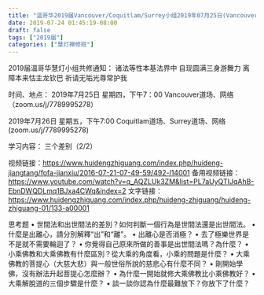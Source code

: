 ```yaml
---
title: "温哥华2019届Vancouver/Coquitlam/Surrey小组2019年07月25日(Vancouver)26日(Coquitla/Surrey)共修"
date: 2019-07-24 01:45:19-08:00
draft: false
tags: ["2019届"]
categories: ["慧灯禅修班"]
---
```

2019届温哥华慧灯小组共修通知：
诸法等性本基法界中
自现圆满三身游舞力
离障本来怙主龙钦巴
祈请无垢光尊常护我

时间、地点：
2019年7月25日 星期四，下午7：00
Vancouver道场、网络（zoom.us/j/7789995278）

2019年7月26日 星期五，下午7:00
Coquitlam道场、Surrey道场、网络(zoom.us/j/7789995278)

学习内容：
三个差别（2/2）

视频链接：https://www.huidengzhiguang.com/index.php/huideng-jiangtang/fofa-jianxiu/2016-07-21-07-49-59/492-l14001
备用视频链接：https://www.youtube.com/watch?v=q_AQZLUk3ZM&list=PL7aUyQTIJqAhB-EbnDWQDLmq1BJxa4CWq&index=2
文字链接：https://www.huidengzhiguang.com/index.php/huideng-zhiguang/huideng-zhiguang-01/133-a00001

思考题
• 世間法和出世間法的差別？如何判斷一個行為是世間法還是出世間法。
• 什麼是出離心，請分別解釋“出”和“離”。
• 出離心是否消極？
• 去了極樂世界是不是就不需要輪迴了？
• 你覺得自己原來所做的善事是出世間法嗎？為什麼？
• 小乘佛教和大乘佛教有什麼區別？從大乘的角度看，小乘的問題是什麼？
• 大乘佛教的菩提心（大慈大悲）與一般世俗所說的慈悲心有什麼不同？
• 剛開始學佛，沒有辦法升起菩提心怎麼辦？
• 為什麼一開始就修大乘佛教比小乘佛教好？
• 大乘解脫道的三個步驟是什麼？
• 談一談你認為什麼最難放下？你放下了什麼？
